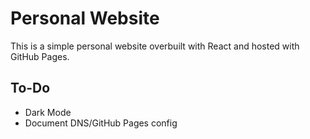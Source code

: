 # Personal Website
This is a simple personal website overbuilt with React and hosted with GitHub Pages.

## To-Do
- Dark Mode
- Document DNS/GitHub Pages config
